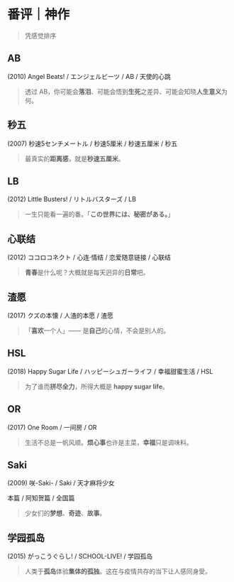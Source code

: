 # 番评｜神作

> 凭感觉排序

## AB

(2010) Angel Beats! / エンジェルビーツ / AB / 天使的心跳

> 透过 AB，你可能会**落泪**、可能会悟到**生死**之差异、可能会知晓**人生意义**为何。

## 秒五

(2007) 秒速5センチメートル / 秒速5厘米 / 秒速五厘米 / 秒五

> 最真实的**距离感**，就是**秒速五厘米**。

## LB

(2012) Little Busters! / リトルバスターズ / LB

> 一生只能看一遍的番。「**この世界には、秘密がある。**」

## 心联结

(2012) ココロコネクト / 心连·情结 / 恋爱随意链接 / 心联结

> **青春**是什么呢？大概就是每天迥异的**日常**吧。

## 渣愿

(2017) クズの本懐 / 人渣的本愿 / 渣愿

> 「**喜欢**一个人」—— 是**自己**的心情，不会是别人的。

## HSL

(2018) Happy Sugar Life / ハッピーシュガーライフ / 幸福甜蜜生活 / HSL

> 为了谁而**拼尽全力**，所得大概是 **happy sugar life**。

## OR

(2017) One Room / 一间房 / OR

> 生活不总是一帆风顺。**烦心事**也许是主菜，**幸福**只是调味料。

## Saki

(2009) 咲-Saki- / Saki / 天才麻将少女

本篇 / 阿知贺篇 / 全国篇

> 少女们的**梦想**、**奇迹**、**故事**。

## 学园孤岛

(2015) がっこうぐらし! / SCHOOL-LIVE! / 学园孤岛

> 人类于**孤岛**体验**集体的孤独**。这在与疫情共存的当下让人感同身受。